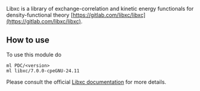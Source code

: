 Libxc is a library of exchange-correlation and kinetic energy functionals for density-functional theory
[https://gitlab.com/libxc/libxc](https://gitlab.com/libxc/libxc).

## How to use

To use this module do
```
ml PDC/<version>
ml libxc/7.0.0-cpeGNU-24.11
```

Please consult the official [Libxc documentation](https://libxc.gitlab.io/) for more details.
